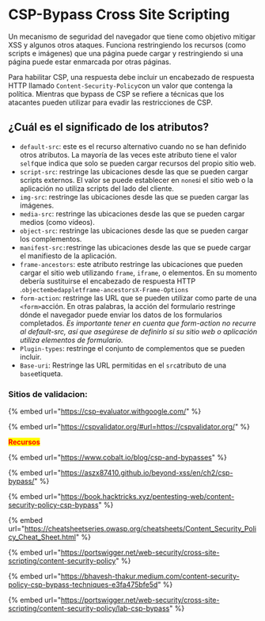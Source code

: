 # CSP-Bypass Cross Site Scripting

Un mecanismo de seguridad del navegador que tiene como objetivo mitigar XSS y algunos otros ataques. Funciona restringiendo los recursos (como scripts e imágenes) que una página puede cargar y restringiendo si una página puede estar enmarcada por otras páginas.

Para habilitar CSP, una respuesta debe incluir un encabezado de respuesta HTTP llamado `Content-Security-Policy`con un valor que contenga la política. Mientras que bypass de CSP se refiere a técnicas que los atacantes pueden utilizar para evadir las restricciones de CSP.

## ¿Cuál es el significado de los atributos?

* `default-src`: este es el recurso alternativo cuando no se han definido otros atributos. La mayoría de las veces este atributo tiene el valor `self`que indica que solo se pueden cargar recursos del propio sitio web.
* `script-src`: restringe las ubicaciones desde las que se pueden cargar scripts externos. El valor se puede establecer en `none`si el sitio web o la aplicación no utiliza scripts del lado del cliente.
* `img-src`: restringe las ubicaciones desde las que se pueden cargar las imágenes.
* `media-src`: restringe las ubicaciones desde las que se pueden cargar medios (como vídeos).
* `object-src`: restringe las ubicaciones desde las que se pueden cargar los complementos.
* `manifest-src:`restringe las ubicaciones desde las que se puede cargar el manifiesto de la aplicación.
* `frame-ancestors`: este atributo restringe las ubicaciones que pueden cargar el sitio web utilizando `frame`, `iframe`, o elementos. En su momento debería sustituirse el encabezado de respuesta HTTP .`objectembedappletframe-ancestorsX-Frame-Options`
* `form-action`: restringe las URL que se pueden utilizar como parte de una `<form>`acción. En otras palabras, la acción del formulario restringe dónde el navegador puede enviar los datos de los formularios completados. _Es importante tener en cuenta que form-action no recurre al default-src, así que asegúrese de definirlo si su sitio web o aplicación utiliza elementos de formulario._
* `Plugin-types`: restringe el conjunto de complementos que se pueden incluir.
* `Base-uri`: Restringe las URL permitidas en el `src`atributo de una  `base`etiqueta.

### **Sitios de validacion:**

{% embed url="https://csp-evaluator.withgoogle.com/" %}

{% embed url="https://cspvalidator.org/#url=https://cspvalidator.org/" %}

<mark style="color:red;">**Recursos**</mark>

{% embed url="https://www.cobalt.io/blog/csp-and-bypasses" %}

{% embed url="https://aszx87410.github.io/beyond-xss/en/ch2/csp-bypass/" %}

{% embed url="https://book.hacktricks.xyz/pentesting-web/content-security-policy-csp-bypass" %}

{% embed url="https://cheatsheetseries.owasp.org/cheatsheets/Content_Security_Policy_Cheat_Sheet.html" %}

{% embed url="https://portswigger.net/web-security/cross-site-scripting/content-security-policy" %}

{% embed url="https://bhavesh-thakur.medium.com/content-security-policy-csp-bypass-techniques-e3fa475bfe5d" %}

{% embed url="https://portswigger.net/web-security/cross-site-scripting/content-security-policy/lab-csp-bypass" %}
